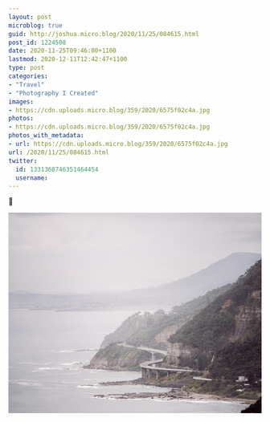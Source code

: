 ```yaml
---
layout: post
microblog: true
guid: http://joshua.micro.blog/2020/11/25/084615.html
post_id: 1224508
date: 2020-11-25T09:46:00+1100
lastmod: 2020-12-11T12:42:47+1100
type: post
categories:
- "Travel"
- "Photography I Created"
images:
- https://cdn.uploads.micro.blog/359/2020/6575f02c4a.jpg
photos:
- https://cdn.uploads.micro.blog/359/2020/6575f02c4a.jpg
photos_with_metadata:
- url: https://cdn.uploads.micro.blog/359/2020/6575f02c4a.jpg
url: /2020/11/25/084615.html
twitter:
  id: 1331368746351464454
  username: 
---
```

🌉 

<img src="uploads/2020/6575f02c4a.jpg" width="600" height="400" alt="" />
